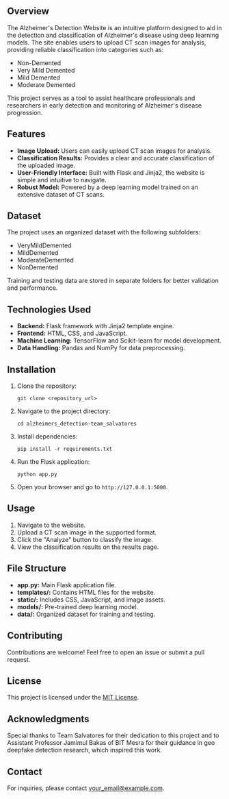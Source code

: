 <h2>Overview</h2>
<p>The Alzheimer's Detection Website is an intuitive platform designed to aid in the detection and classification of Alzheimer's disease using deep learning models. The site enables users to upload CT scan images for analysis, providing reliable classification into categories such as:</p>
<ul>
    <li>Non-Demented</li>
    <li>Very Mild Demented</li>
    <li>Mild Demented</li>
    <li>Moderate Demented</li>
</ul>
<p>This project serves as a tool to assist healthcare professionals and researchers in early detection and monitoring of Alzheimer's disease progression.</p>

<h2>Features</h2>
<ul>
    <li><strong>Image Upload:</strong> Users can easily upload CT scan images for analysis.</li>
    <li><strong>Classification Results:</strong> Provides a clear and accurate classification of the uploaded image.</li>
    <li><strong>User-Friendly Interface:</strong> Built with Flask and Jinja2, the website is simple and intuitive to navigate.</li>
    <li><strong>Robust Model:</strong> Powered by a deep learning model trained on an extensive dataset of CT scans.</li>
</ul>

<h2>Dataset</h2>
<p>The project uses an organized dataset with the following subfolders:</p>
<ul>
    <li>VeryMildDemented</li>
    <li>MildDemented</li>
    <li>ModerateDemented</li>
    <li>NonDemented</li>
</ul>
<p>Training and testing data are stored in separate folders for better validation and performance.</p>

<h2>Technologies Used</h2>
<ul>
    <li><strong>Backend:</strong> Flask framework with Jinja2 template engine.</li>
    <li><strong>Frontend:</strong> HTML, CSS, and JavaScript.</li>
    <li><strong>Machine Learning:</strong> TensorFlow and Scikit-learn for model development.</li>
    <li><strong>Data Handling:</strong> Pandas and NumPy for data preprocessing.</li>
</ul>

<h2>Installation</h2>
<ol>
    <li>Clone the repository:
        <pre><code>git clone &lt;repository_url&gt;</code></pre>
    </li>
    <li>Navigate to the project directory:
        <pre><code>cd alzheimers_detection-team_salvatores</code></pre>
    </li>
    <li>Install dependencies:
        <pre><code>pip install -r requirements.txt</code></pre>
    </li>
    <li>Run the Flask application:
        <pre><code>python app.py</code></pre>
    </li>
    <li>Open your browser and go to <code>http://127.0.0.1:5000</code>.</li>
</ol>

<h2>Usage</h2>
<ol>
    <li>Navigate to the website.</li>
    <li>Upload a CT scan image in the supported format.</li>
    <li>Click the "Analyze" button to classify the image.</li>
    <li>View the classification results on the results page.</li>
</ol>

<h2>File Structure</h2>
<ul>
    <li><strong>app.py:</strong> Main Flask application file.</li>
    <li><strong>templates/:</strong> Contains HTML files for the website.</li>
    <li><strong>static/:</strong> Includes CSS, JavaScript, and image assets.</li>
    <li><strong>models/:</strong> Pre-trained deep learning model.</li>
    <li><strong>data/:</strong> Organized dataset for training and testing.</li>
</ul>

<h2>Contributing</h2>
<p>Contributions are welcome! Feel free to open an issue or submit a pull request.</p>

<h2>License</h2>
<p>This project is licensed under the <a href="LICENSE">MIT License</a>.</p>

<h2>Acknowledgments</h2>
<p>Special thanks to Team Salvatores for their dedication to this project and to Assistant Professor Jamimul Bakas of BIT Mesra for their guidance in geo deepfake detection research, which inspired this work.</p>

<h2>Contact</h2>
<p>For inquiries, please contact <a href="mailto:your_email@example.com">your_email@example.com</a>.</p>
